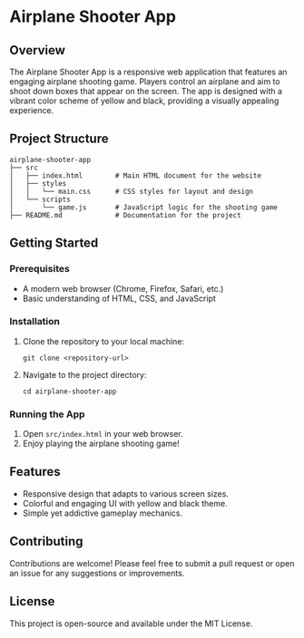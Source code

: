 # Airplane Shooter App

## Overview
The Airplane Shooter App is a responsive web application that features an engaging airplane shooting game. Players control an airplane and aim to shoot down boxes that appear on the screen. The app is designed with a vibrant color scheme of yellow and black, providing a visually appealing experience.

## Project Structure
```
airplane-shooter-app
├── src
│   ├── index.html        # Main HTML document for the website
│   ├── styles
│   │   └── main.css      # CSS styles for layout and design
│   └── scripts
│       └── game.js       # JavaScript logic for the shooting game
├── README.md             # Documentation for the project
```

## Getting Started

### Prerequisites
- A modern web browser (Chrome, Firefox, Safari, etc.)
- Basic understanding of HTML, CSS, and JavaScript

### Installation
1. Clone the repository to your local machine:
   ```
   git clone <repository-url>
   ```
2. Navigate to the project directory:
   ```
   cd airplane-shooter-app
   ```

### Running the App
1. Open `src/index.html` in your web browser.
2. Enjoy playing the airplane shooting game!

## Features
- Responsive design that adapts to various screen sizes.
- Colorful and engaging UI with yellow and black theme.
- Simple yet addictive gameplay mechanics.

## Contributing
Contributions are welcome! Please feel free to submit a pull request or open an issue for any suggestions or improvements.

## License
This project is open-source and available under the MIT License.